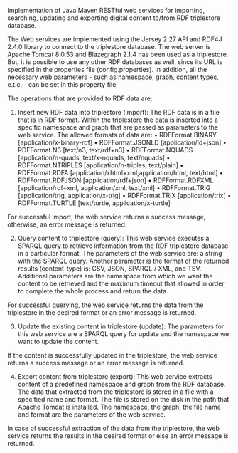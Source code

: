 Implementation of Java Maven RESTful web services for importing, searching, updating and exporting digital content 
to/from RDF triplestore database.

The Web services are implemented using the Jersey 2.27 API and RDF4J 2.4.0 library to connect to the triplestore database.
The web server is Apache Tomcat 8.0.53 and Blazegraph 2.1.4 has been used as a triplestore. But, it is possible to use any 
other RDF databases as well, since its URL is specified in the properties file (config.properties). 
In addition, all the necessary web parameters - such as namespace, graph, content types, e.t.c. - can be set in this 
property file.

The operations that are provided to RDF data are:

1)  Insert new RDF data into triplestore (import): The RDF data is in a file that is in RDF format. 
Within the triplestore the data is inserted into a specific namespace and graph that are passed as parameters 
to the web service.
The allowed formats of data are:
    • RDFFormat.BINARY	    [application/x-binary-rdf]
    • RDFFormat.JSONLD		[application/ld+json]
    • RDFFormat.N3		    [text/n3, text/rdf+n3]
    • RDFFormat.NQUADS	    [application/n-quads, text/x-nquads, text/nquads]
    • RDFFormat.NTRIPLES	[application/n-triples, text/plain]
    • RDFFormat.RDFA		[application/xhtml+xml,application/html, text/html]
    • RDFFormat.RDFJSON	    [application/rdf+json]
    • RDFFormat.RDFXML	    [application/rdf+xml, application/xml, text/xml]
    • RDFFormat.TRIG		[application/trig, application/x-trig]
    • RDFFormat.TRIX		[application/trix]
    • RDFFormat.TURTLE	    [text/turtle, application/x-turtle]

For successful import, the web service returns a success message, otherwise, an error message is returned.

2) Query content to triplestore (query): This web service executes a SPARQL query to retrieve information from the RDF
triplestore database in a particular format. The parameters of the web service are: a string  with the  SPARQL query. 
Another parameter is the format of the returned results (content-type) is: CSV, JSON, SPARQL / XML, and TSV. 
Additional parameters are the namespace from which we want the content to be retrieved and the maximum timeout that allowed 
in order to complete the whole process and return the data. 

For successful querying, the web service returns the data from the triplestore in the desired format or an error message 
is returned.


3) Update the existing content in triplestore (update): The parameters for this web service are a SPARQL query for update 
and the namespace we want to update the content. 

If the content is successfully updated in the triplestore, the web service returns a success message or an error message 
is returned.


4) Export content from triplestore (export): This web service extracts content of a predefined namespace and graph from 
the RDF database. The data that extracted from the triplestore is stored in a file with a specified name and format. The
file is stored on the disk in the path that Apache Tomcat is installed. The namespace, the graph, the file name and format
are the parameters of the web service. 

In case of successful extraction of the data from the triplestore, the web service returns the results in the desired 
format or else an error message is returned.
